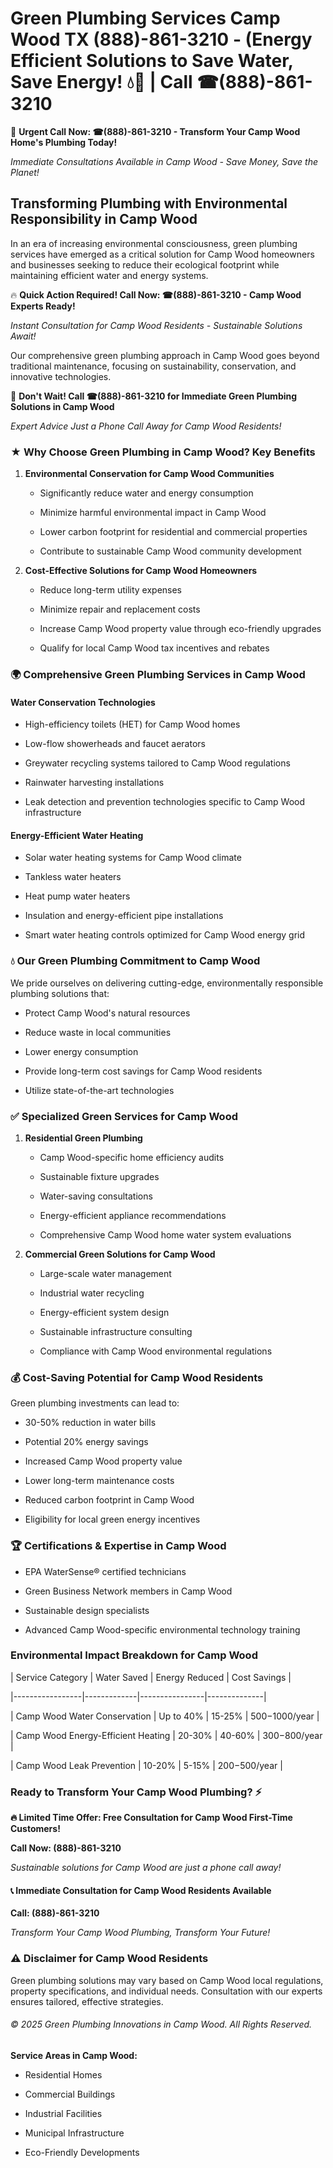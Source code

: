 # Green Plumbing Services Camp Wood TX (888)-861-3210 - (Energy Efficient Solutions to Save Water, Save Energy! 💧🌿 | Call ☎(888)-861-3210

🚨 **Urgent Call Now: ☎(888)-861-3210 - Transform Your Camp Wood Home's Plumbing Today!**
*Immediate Consultations Available in Camp Wood - Save Money, Save the Planet!*

## Transforming Plumbing with Environmental Responsibility in Camp Wood

In an era of increasing environmental consciousness, green plumbing services have emerged as a critical solution for Camp Wood homeowners and businesses seeking to reduce their ecological footprint while maintaining efficient water and energy systems. 

🔥 **Quick Action Required! Call Now: ☎(888)-861-3210 - Camp Wood Experts Ready!**
*Instant Consultation for Camp Wood Residents - Sustainable Solutions Await!*

Our comprehensive green plumbing approach in Camp Wood goes beyond traditional maintenance, focusing on sustainability, conservation, and innovative technologies.

🚨 **Don't Wait! Call ☎(888)-861-3210 for Immediate Green Plumbing Solutions in Camp Wood**
*Expert Advice Just a Phone Call Away for Camp Wood Residents!*

### ★ Why Choose Green Plumbing in Camp Wood? Key Benefits

1. **Environmental Conservation for Camp Wood Communities** 
   - Significantly reduce water and energy consumption
   - Minimize harmful environmental impact in Camp Wood
   - Lower carbon footprint for residential and commercial properties
   - Contribute to sustainable Camp Wood community development

2. **Cost-Effective Solutions for Camp Wood Homeowners** 
   - Reduce long-term utility expenses
   - Minimize repair and replacement costs
   - Increase Camp Wood property value through eco-friendly upgrades
   - Qualify for local Camp Wood tax incentives and rebates

### 🌍 Comprehensive Green Plumbing Services in Camp Wood

#### Water Conservation Technologies
- High-efficiency toilets (HET) for Camp Wood homes
- Low-flow showerheads and faucet aerators
- Greywater recycling systems tailored to Camp Wood regulations
- Rainwater harvesting installations
- Leak detection and prevention technologies specific to Camp Wood infrastructure

#### Energy-Efficient Water Heating
- Solar water heating systems for Camp Wood climate
- Tankless water heaters
- Heat pump water heaters
- Insulation and energy-efficient pipe installations
- Smart water heating controls optimized for Camp Wood energy grid

### 💧 Our Green Plumbing Commitment to Camp Wood

We pride ourselves on delivering cutting-edge, environmentally responsible plumbing solutions that:
- Protect Camp Wood's natural resources
- Reduce waste in local communities
- Lower energy consumption
- Provide long-term cost savings for Camp Wood residents
- Utilize state-of-the-art technologies

### ✅ Specialized Green Services for Camp Wood

1. **Residential Green Plumbing**
   - Camp Wood-specific home efficiency audits
   - Sustainable fixture upgrades
   - Water-saving consultations
   - Energy-efficient appliance recommendations
   - Comprehensive Camp Wood home water system evaluations

2. **Commercial Green Solutions for Camp Wood**
   - Large-scale water management
   - Industrial water recycling
   - Energy-efficient system design
   - Sustainable infrastructure consulting
   - Compliance with Camp Wood environmental regulations

### 💰 Cost-Saving Potential for Camp Wood Residents

Green plumbing investments can lead to:
- 30-50% reduction in water bills
- Potential 20% energy savings
- Increased Camp Wood property value
- Lower long-term maintenance costs
- Reduced carbon footprint in Camp Wood
- Eligibility for local green energy incentives

### 🏆 Certifications & Expertise in Camp Wood

- EPA WaterSense® certified technicians
- Green Business Network members in Camp Wood
- Sustainable design specialists
- Advanced Camp Wood-specific environmental technology training

### Environmental Impact Breakdown for Camp Wood

| Service Category | Water Saved | Energy Reduced | Cost Savings |
|-----------------|-------------|----------------|--------------|
| Camp Wood Water Conservation | Up to 40% | 15-25% | $500-$1000/year |
| Camp Wood Energy-Efficient Heating | 20-30% | 40-60% | $300-$800/year |
| Camp Wood Leak Prevention | 10-20% | 5-15% | $200-$500/year |

### Ready to Transform Your Camp Wood Plumbing? ⚡

**🔥 Limited Time Offer: Free Consultation for Camp Wood First-Time Customers!**

**Call Now: (888)-861-3210**
*Sustainable solutions for Camp Wood are just a phone call away!*

#### 📞 Immediate Consultation for Camp Wood Residents Available

**Call: (888)-861-3210**
*Transform Your Camp Wood Plumbing, Transform Your Future!*

### ⚠️ Disclaimer for Camp Wood Residents

Green plumbing solutions may vary based on Camp Wood local regulations, property specifications, and individual needs. Consultation with our experts ensures tailored, effective strategies.

###### © 2025 Green Plumbing Innovations in Camp Wood. All Rights Reserved.

**Service Areas in Camp Wood:** 
- Residential Homes
- Commercial Buildings
- Industrial Facilities
- Municipal Infrastructure
- Eco-Friendly Developments